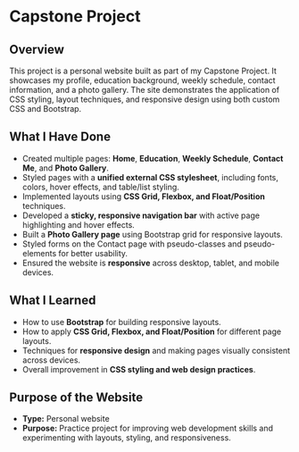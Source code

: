 # Capstone  Project

## Overview
This project is a personal website built as part of my Capstone Project. It showcases my profile, education background, weekly schedule, contact information, and a photo gallery. The site demonstrates the application of CSS styling, layout techniques, and responsive design using both custom CSS and Bootstrap.

## What I Have Done
- Created multiple pages: **Home**, **Education**, **Weekly Schedule**, **Contact Me**, and **Photo Gallery**.  
- Styled pages with a **unified external CSS stylesheet**, including fonts, colors, hover effects, and table/list styling.  
- Implemented layouts using **CSS Grid, Flexbox, and Float/Position** techniques.  
- Developed a **sticky, responsive navigation bar** with active page highlighting and hover effects.  
- Built a **Photo Gallery page** using Bootstrap grid for responsive layouts.  
- Styled forms on the Contact page with pseudo-classes and pseudo-elements for better usability.  
- Ensured the website is **responsive** across desktop, tablet, and mobile devices.

## What I Learned
- How to use **Bootstrap** for building responsive layouts.  
- How to apply **CSS Grid, Flexbox, and Float/Position** for different page layouts.  
- Techniques for **responsive design** and making pages visually consistent across devices.  
- Overall improvement in **CSS styling and web design practices**.

## Purpose of the Website
- **Type:** Personal website  
- **Purpose:** Practice project for improving web development skills and experimenting with layouts, styling, and responsiveness.